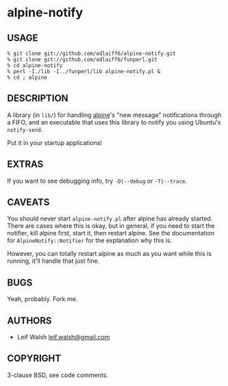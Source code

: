 alpine-notify
=============

USAGE
-----

    % git clone git://github.com/adlaiff6/alpine-notify.git
    % git clone git://github.com/adlaiff6/funperl.git
    % cd alpine-notify
    % perl -I./lib -I../funperl/lib alpine-notify.pl &
    % cd ; alpine

DESCRIPTION
-----------

A library (in `lib/`) for handling [alpine][]'s "new message" notifications
through a FIFO, and an executable that uses this library to notify you using
Ubuntu's `notify-send`.

Put it in your startup applications!

[alpine]: http://www.washington.edu/alpine/

EXTRAS
------

If you want to see debugging info, try `-D|--debug` or `-T|--trace`.

CAVEATS
-------

You should never start `alpine-notify.pl` after alpine has already started.
There are cases where this is okay, but in general, if you need to start the
notifier, kill alpine first, start it, then restart alpine.  See the
documentation for `AlpineNotify::Notifier` for the explanation why this is.

However, you can totally restart alpine as much as you want while this is
running, it'll handle that just fine.

BUGS
----

Yeah, probably.  Fork me.

AUTHORS
-------

 * Leif Walsh <leif.walsh@gmail.com>

COPYRIGHT
---------

3-clause BSD, see code comments.
